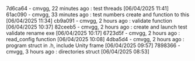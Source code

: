 7d6ca64 - cmvgg, 22 minutes ago : test threads [06/04/2025 11:41]
61ac090 - cmvgg, 33 minutes ago : test numbers create and function to this [06/04/2025 11:34]
cb9a091 - cmvgg, 2 hours ago : validate function [06/04/2025 10:37]
82ceeb5 - cmvgg, 2 hours ago : create and launch test validate rename exe [06/04/2025 10:17]
6723d5f - cmvgg, 2 hours ago : read_config function [06/04/2025 10:08]
4dba5d4 - cmvgg, 2 hours ago : program struct in .h, include Unity frame [06/04/2025 09:57]
7898366 - cmvgg, 3 hours ago : directories struct [06/04/2025 08:53]